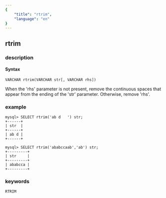 ```yaml
---
{
    "title": "rtrim",
    "language": "en"
}
---
```


<!--
Licensed to the Apache Software Foundation (ASF) under one
or more contributor license agreements.  See the NOTICE file
distributed with this work for additional information
regarding copyright ownership.  The ASF licenses this file
to you under the Apache License, Version 2.0 (the
"License"); you may not use this file except in compliance
with the License.  You may obtain a copy of the License at

  http://www.apache.org/licenses/LICENSE-2.0

Unless required by applicable law or agreed to in writing,
software distributed under the License is distributed on an
"AS IS" BASIS, WITHOUT WARRANTIES OR CONDITIONS OF ANY
KIND, either express or implied.  See the License for the
specific language governing permissions and limitations
under the License.
-->

## rtrim
### description
#### Syntax

`VARCHAR rtrim(VARCHAR str[, VARCHAR rhs])`


When the 'rhs' parameter is not present, remove the continuous spaces that appear from the ending of the 'str' parameter. Otherwise, remove 'rhs'.

### example

```
mysql> SELECT rtrim('ab d   ') str;
+------+
| str  |
+------+
| ab d |
+------+

mysql> SELECT rtrim('ababccaab','ab') str;
+---------+
| str     |
+---------+
| ababcca |
+---------+
```
### keywords
    RTRIM
